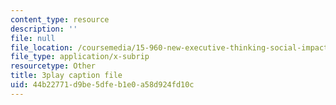 ```yaml
---
content_type: resource
description: ''
file: null
file_location: /coursemedia/15-960-new-executive-thinking-social-impact-technology-projects-fall-2017-spring-2018/44b22771d9be5dfeb1e0a58d924fd10c_HaySEpWEsdU.vtt
file_type: application/x-subrip
resourcetype: Other
title: 3play caption file
uid: 44b22771-d9be-5dfe-b1e0-a58d924fd10c
---
```

